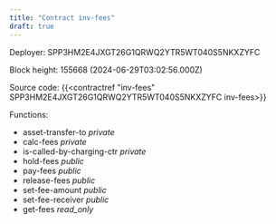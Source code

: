 ```yaml
---
title: "Contract inv-fees"
draft: true
---
```

Deployer: SPP3HM2E4JXGT26G1QRWQ2YTR5WT040S5NKXZYFC


 



Block height: 155668 (2024-06-29T03:02:56.000Z)

Source code: {{<contractref "inv-fees" SPP3HM2E4JXGT26G1QRWQ2YTR5WT040S5NKXZYFC inv-fees>}}

Functions:

* asset-transfer-to _private_
* calc-fees _private_
* is-called-by-charging-ctr _private_
* hold-fees _public_
* pay-fees _public_
* release-fees _public_
* set-fee-amount _public_
* set-fee-receiver _public_
* get-fees _read_only_
